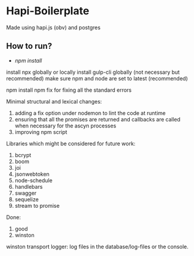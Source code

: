 # Hapi-Boilerplate
Made using hapi.js (obv) and postgres


## How to run?
* *npm install*

install npx globally or locally
install gulp-cli globally (not necessary but recommended)
make sure npm and node are set to latest (recommended)

npm install
npm fix for fixing all the standard errors



Minimal structural and lexical changes: 
1. adding a fix option under nodemon to lint the code at runtime
2. ensuring that all the promises are returned and callbacks are called when necessary for the ascyn processes
3. improving npm script


Libraries which might be considered for future work:

1. bcrypt
2. boom 
3. joi
4. jsonwebtoken            
5. node-schedule
6. handlebars
7. swagger
8. sequelize
9. stream to promise

Done:

1. good
2. winston

winston transport logger: log files in the database/log-files or the console. 
